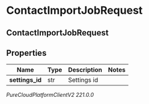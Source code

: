 # ContactImportJobRequest

## ContactImportJobRequest

## Properties

|Name | Type | Description | Notes|
|------------ | ------------- | ------------- | -------------|
| **settings_id** | str | Settings id | |



_PureCloudPlatformClientV2 221.0.0_
